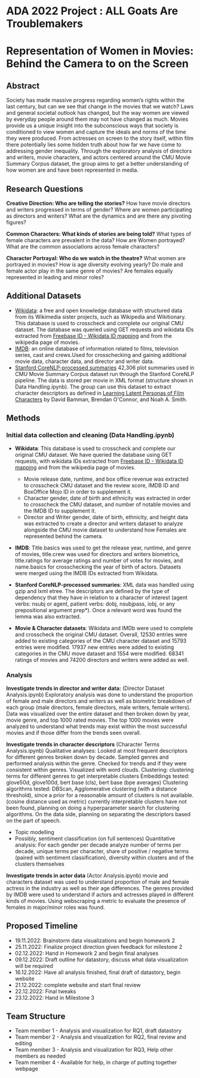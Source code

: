 # ADA 2022 Project :  ALL Goats Are Troublemakers

# Representation of Women in Movies: Behind the Camera to on the Screen

## Abstract
Society has made massive progress regarding women’s rights within the last century, but can we see that change in the movies that we watch? Laws and general societal outlook has changed, but the way women are viewed by everyday people around them may not have changed as much. Movies provide us a unique insight into the subconscious ways that society is conditioned to view women and capture the ideals and norms of the time they were produced. From actresses on screen to the story itself, within film there potentially lies some hidden truth about how far we have come to addressing gender inequality. Through the exploratory analysis of directors and writers, movie characters, and actors centered around the CMU Movie Summary Corpus dataset, the group aims to get a better understanding of how women are and have been represented in media.

## Research Questions
**Creative Direction: Who are telling the stories?**
How have movie directors and writers progressed in terms of gender? Where are women participating as directors and writers? What are the dynamics and are there any pivoting figures?

**Common Characters: What kinds of stories are being told?**
What types of female characters are prevalent in the data? How are Women portrayed? What are the common associations across female characters? 

**Character Portrayal: Who do we watch in the theatre?**
What women are portrayed in movies? How is age diversity evolving yearly? Do male and female actor play in the same genre of movies? Are females equally represented in leading and minor roles?
  
## Additional Datasets

* [Wikidata](https://www.wikidata.org/wiki/Wikidata:Main_Page): a free and open knowledge database with structured data from its Wikimedia sister projects, such as Wikipedia and Wikitionary. This database is used to crosscheck and complete our original CMU dataset. The database was queried using GET requests and wikidata IDs extracted from [Freebase ID - Wikidata ID mapping](https://developers.google.com/freebase#freebase-wikidata-mappings) and from the wikipedia page of movies. 
* [IMDB](https://www.imdb.com/interfaces/): an online database of information related to films, television series, cast and crews.Used for crosschecking and gaining additional movie data, character data, and director and writer data.
* [Stanford CoreNLP-processed summaries](http://www.cs.cmu.edu/~ark/personas/data/corenlp_plot_summaries.tar)
  42,306 plot summaries used in CMU Movie Summary Corpus dataset run through the Stanford CoreNLP pipeline. The data is stored per movie in XML format (structure shown in Data Handling.ipynb). The group can use this dataset to extract character descriptors as defined in [Learning Latent Personas of Film Characters](http://www.cs.cmu.edu/~dbamman/pubs/pdf/bamman+oconnor+smith.acl13.pdf) by David Bamman, Brendan O'Connor, and Noah A. Smith.

  
## Methods
### Initial data collection and cleaning (Data Handling.ipynb)
* **Wikidata**: This database is used to crosscheck and complete our original CMU dataset. We have queried the database using GET requests, with wikidata IDs extracted from [Freebase ID - Wikidata ID mapping](https://developers.google.com/freebase#freebase-wikidata-mappings) and from the wikipedia page of movies.
  * Movie release date, runtime, and box office revenue was extracted to crosscheck CMU dataset and the review score, IMDB ID and BoxOffice Mojo ID in order to supplement it.
  * Character gender, date of birth and ethnicity was extracted in order to crosscheck the CMU dataset, and number of notable movies and the IMDB ID to supplement it.
  * Director and Writer gender, date of birth, ethnicity, and height data was extracted to create a director and writers dataset to analyze alongside the CMU movie dataset to understand how Females are represented behind the camera.

* **IMDB**: Title.basics was used to get the release year, runtime, and genre of movies, title.crew was used for directors and writers biometrics, title.ratings for average ratings and number of votes for movies, and name.basics for crosschecking the year of birth of actors. Datasets were merged using the IMDB IDs extracted from Wikidata.

* **Stanford CoreNLP-processed summaries**:
XML data was handled using gzip and lxml etree. The descriptors are defined by the type of dependency that they have in relation to a character of interest (agent verbs: nsubj or agent, patient verbs: dobj, nsubjpass, iobj, or any prepositional argument prep*). Once a relevant word was found the lemma was also extracted.

* **Movie & Character datasets**: Wikidata and IMDb were used to complete and crosscheck the original CMU dataset. Overall, 12530 entries were added to existing categories of the CMU character dataset and 15793 entries were modified. 17937 new entries were added to existing categories in the CMU move dataset and 1554 were modified. 68341 ratings of movies and 74200 directors and writers were added as well.


### Analysis
**Investigate trends in director and writer data:** (Director Dataset Analysis.ipynb)
Exploratory analysis was done to understand the proportion of female and male directors and writers as well as biometric breakdown of each group (male directors, female directors, male writers, female writers). Data was visualized over the entire dataset and then broken down by year, movie genre, and top 1000 rated movies. The top 1000 movies were analyzed to understand what trends may exist within the most successful movies and if those differ from the trends seen overall.

**Investigate trends in character descriptors** (Character Terms Analysis.ipynb)
Qualitative analyses:
Looked at most frequent descriptors for different genres broken down by decade. Sampled genres and performed analysis within the genre. Checked for trends and if they were consistent within genres. Visualized with word clouds.
Clustering: clustering terms for different genres to get interpretable clusters
Embeddings tested: glove50d, glove100d, bert base (cls), bert base (bpe averages)
Clustering algorithms tested: DBScan, Agglomerative clustering (with a distance threshold), since a prior for a reasonable amount of clusters is not available. (cosine distance used as metric)
currently interpretable clusters have not been found, planning on doing a hyperparameter search for clustering algorithms. 
On the data side, planning on separating the descriptors based on the part of speech.
- Topic modelling
- Possibly, sentiment classification (on full sentences)
Quantitative analysis:
For each gender per decade analyze number of terms per decade, unique terms per character, share of positive / negative terms (paired with sentiment classification), diversity within clusters and of the clusters themselves


**Investigate trends in actor data** (Actor Analysis.ipynb)
movie and characters dataset was used to understand proportion of male and female actress in the industry as well as their age differences. The genres provided by IMDB were used to understand if actors and actresses played in different kinds of movies. Using webscraping a metric to evaluate the presence of females in major/minor roles was found.


## Proposed Timeline
* 19.11.2022:  Brainstorm data visualizations and begin homework 2
* 25.11.2022:  Finalize project direction given feedback for milestone 2
* 02.12.2022:  Hand in Homework 2 and begin final analyses
* 09.12.2022:  Draft outline for datastory, discuss what data visualization will be required
* 16.12.2022:  Have all analysis finished, final draft of datastory, begin website
* 21.12.2022:  complete website and start final review
* 22.12.2022:  Final tweaks
* 23.12.2022:  Hand in Milestone 3

## Team Structure
* Team member 1 - Analysis and visualization for RQ1, draft datastory
* Team member 2 - Analysis and visualization for RQ2, final review and editing
* Team member 3 - Analysis and visualization for RQ3, Help other members as needed
* Team member 4 - Available for help, in charge of putting together webpage